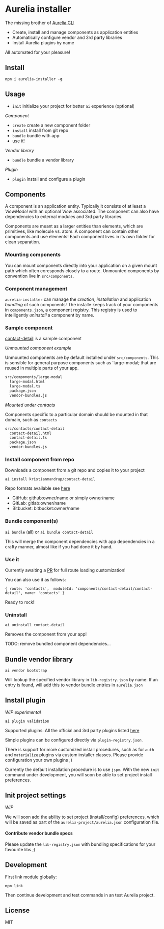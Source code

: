 # Aurelia installer

The missing brother of [Aurelia CLI](https://github.com/aurelia/cli)

- Create, install and manage components as application entities
- Automatically configure vendor and 3rd party libraries
- Install Aurelia plugins by name

All automated for your pleasure! 

## Install

`npm i aurelia-installer -g`

## Usage

- `init` initialize your project for better `ai` experience (optional) 

*Component*
- `create` create a new component folder
- `install` install from git repo
- `bundle` bundle with app
- use it!

*Vendor library*
- `bundle` bundle a vendor library

*Plugin*
- `plugin` install and configure a plugin


## Components

A component is an application entity. Typically it consists of at least a *ViewModel* with an optional *View* associated.
The component can also have dependencies to external modules and 3rd party libraries.

Components are meant as a larger entities than elements, which are primitives, like molecule vs. atom.
A component can contain other components and use elements! Each component lives in its own folder for clean separation.

### Mounting components

You can mount components directly into your application on a given mount path which often coresponds closely to a route.
Unmounted components by convention live in `src/components`.

### Component management

`aurelia-installer` can manage the *creation*, *installation* and application *bundling* of such components!
The installe keeps track of your components in `components.json`, a component registry.
This registry is used to intelligently *uninstall* a component by name. 

### Sample component

[contact-detail](https://github.com/kristianmandrup/contact-detail) is a sample component

*Unmounted component example*

Unmounted components are by default installed under `src/components`. 
This is sensible for general purpose components such as 'large-modal; that are reused in multiple parts of your app.

```bash
src/components/large-modal
  large-modal.html
  large-modal.ts
  package.json
  vendor-bundles.js
```

*Mounted under contacts*

Components specific to a particular domain should be mounted in that domain, such as `contacts`

```bash
src/contacts/contact-detail
  contact-detail.html
  contact-detail.ts
  package.json
  vendor-bundles.js
```

### Install component from repo

Downloads a component from a git repo and copies it to your project

`ai install kristianmandrup/contact-detail`

Repo formats available see [here](https://www.npmjs.com/package/download-git-repo)

- GitHub: github:owner/name or simply owner/name
- GitLab: gitlab:owner/name
- Bitbucket: bitbucket:owner/name

### Bundle component(s)

`ai bundle` (all) or `ai bundle contact-detail`

This will merge the component dependencies with app dependencies in a crafty manner, almost like if you had done it by hand.

### Use it

Currently awaiting a [PR](https://github.com/aurelia/router/pull/381) for full route loading customization! 

You can also use it as follows:

`{ route: 'contacts',  moduleId: 'components/contact-detail/contact-detail', name: 'contacts' }`

Ready to rock!

### Uninstall

`ai uninstall contact-detail`

Removes the component from your app! 

TODO: remove bundled component dependencies...

## Bundle vendor library

`ai vendor bootstrap`

Will lookup the specified vendor library in `lib-registry.json` by name.
If an entry is found, will add this to vendor bundle entries in `aurelia.json` 

## Install plugin

*WIP experimental*

`ai plugin validation`

Supported plugins: All the official and 3rd party plugins listed [here](http://blog.durandal.io/2015/11/17/aurelia-beta-week-day-2-plugins/) 

Simple plugins can be configured directly via `plugin-registry.json`.

There is support for more customized install procedures, such as for `auth` and `materialize` plugins via custom installer classes. 
Please provide configuration your own plugins ;)

Currently the default installation procedure is to use `jspm`. With the new `init` command under development, you will soon be able to set project install preferences.

## Init project settings

*WIP*

We will soon add the ability to set project (install/config) preferences, which will be saved as part of the `aurelia-project/aurelia.json` configuration file.

#### Contribute vendor bundle specs

Please update the `lib-registry.json` with bundling specifications for your favourite libs ;)

## Development

First link module globally:

`npm link`

Then continue development and test commands in an test Aurelia project. 

## License

MIT
